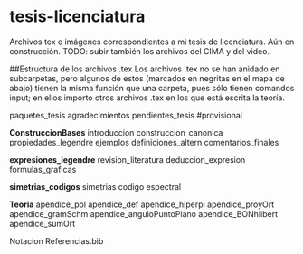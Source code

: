 # tesis-licenciatura
Archivos tex e imágenes correspondientes a mi tesis de licenciatura. Aún en construcción.
TODO: subir también los archivos del CIMA y del video.

##Estructura de los archivos .tex
Los archivos .tex no se han anidado en subcarpetas, pero algunos de estos
(marcados en negritas en el mapa de abajo) tienen la misma función que una
carpeta, pues sólo tienen comandos input; en ellos importo otros archivos .tex
en los que está escrita la teoría.


paquetes_tesis
agradecimientos
pendientes_tesis #provisional

**ConstruccionBases**
	introduccion
	construccion_canonica
	propiedades_legendre
	ejemplos
	definiciones_altern
	comentarios_finales

**expresiones_legendre**
	revision_literatura
	deduccion_expresion
	formulas_graficas

**simetrias_codigos**
	simetrias
	codigo
	espectral

**Teoria**
	apendice_pol
	apendice_def
	apendice_hiperpl
	apendice_proyOrt
	apendice_gramSchm
	apendice_anguloPuntoPlano
	apendice_BONhilbert
	apendice_sumOrt

Notacion
Referencias.bib

